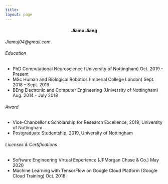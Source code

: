 ```yaml
---
title: 
layout: page
---
```

<h4 style="text-align:center;">Jiamu Jiang</h4>
<i style="text-align:center;">Jiamuj04@gmail.com</i>
&nbsp;

###### Education

- PhD Computational Neuroscience (University of Nottingham)   Oct. 2019 - Present
- MSc Human and Biological Robotics (Imperial College London)     Sept. 2018 – Sept. 2019
- BEng Electronic and Computer Engineering (University of Nottingham)   Aug. 2014 - July 2018

###### Award
- Vice-Chancellor's Scholarship for Research Excellence, 2019, University of Nottingham
- Postgraduate Studentship, 2019, University of Nottingham

###### Licenses & Certifications
- Software Engineering Virtual Experience (JPMorgan Chase & Co.)	May 2020
- Machine Learning with TensorFlow on Google Cloud Platform (Google Cloud Training)		Oct. 2018